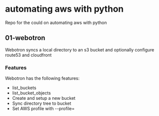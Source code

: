 # automating aws with python

Repo for the could on automating aws with python

## 01-webotron

Webotron syncs a local directory to an s3 bucket and optionally
configure route53 and cloudfront

### Features

Webotron has the following features:

- list_buckets
- list_bucket_objects
- Create and setup a new bucket
- Sync directory tree to bucket
- Set AWS profile with --profile=<profileName>
